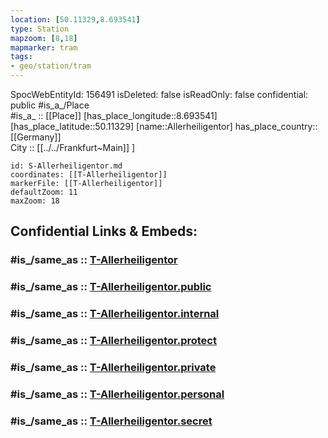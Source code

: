 ```yaml
---
location: [50.11329,8.693541] 
type: Station 
mapzoom: [8,18] 
mapmarker: tram 
tags:
- geo/station/tram
---
```

SpocWebEntityId: 156491
isDeleted: false
isReadOnly: false
confidential: public
#is_a_/Place  
#is_a_ :: [[Place]] 
[has_place_longitude::8.693541] 
[has_place_latitude::50.11329] 
[name::Allerheiligentor] 
has_place_country:: [[Germany]]  
City :: [[../../Frankfurt~Main]] ] 


```leaflet
id: S-Allerheiligentor.md
coordinates: [[T-Allerheiligentor]] 
markerFile: [[T-Allerheiligentor]] 
defaultZoom: 11 
maxZoom: 18
```


## Confidential Links & Embeds: 

### #is_/same_as :: [T-Allerheiligentor](/_Standards/Earth/Continent/Europe/Europe~Central/Germany/Germany~West/Hessen/counties~Hessen/Frankfurt~Main/Stations-FFM~T/T-Allerheiligentor.md) 

### #is_/same_as :: [T-Allerheiligentor.public](/_public/Earth/Continent/Europe/Europe~Central/Germany/Germany~West/Hessen/counties~Hessen/Frankfurt~Main/Stations-FFM~T/T-Allerheiligentor.public.md) 

### #is_/same_as :: [T-Allerheiligentor.internal](/_internal/Earth/Continent/Europe/Europe~Central/Germany/Germany~West/Hessen/counties~Hessen/Frankfurt~Main/Stations-FFM~T/T-Allerheiligentor.internal.md) 

### #is_/same_as :: [T-Allerheiligentor.protect](/_protect/Earth/Continent/Europe/Europe~Central/Germany/Germany~West/Hessen/counties~Hessen/Frankfurt~Main/Stations-FFM~T/T-Allerheiligentor.protect.md) 

### #is_/same_as :: [T-Allerheiligentor.private](/_private/Earth/Continent/Europe/Europe~Central/Germany/Germany~West/Hessen/counties~Hessen/Frankfurt~Main/Stations-FFM~T/T-Allerheiligentor.private.md) 

### #is_/same_as :: [T-Allerheiligentor.personal](/_personal/Earth/Continent/Europe/Europe~Central/Germany/Germany~West/Hessen/counties~Hessen/Frankfurt~Main/Stations-FFM~T/T-Allerheiligentor.personal.md) 

### #is_/same_as :: [T-Allerheiligentor.secret](/_secret/Earth/Continent/Europe/Europe~Central/Germany/Germany~West/Hessen/counties~Hessen/Frankfurt~Main/Stations-FFM~T/T-Allerheiligentor.secret.md)

